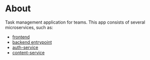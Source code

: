 # About
Task management application for teams.
This app consists of several microservices, such as:
- [frontend](https://github.com/Ulukele/tma-frontend)
- [backend entrypoint](https://github.com/Ulukele/tma-backend-server)
- [auth-service](https://github.com/Ulukele/tma-auth-server)
- [content-service](https://github.com/Ulukele/tma-content-server)
